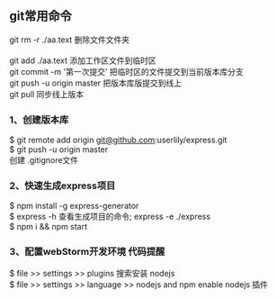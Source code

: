##  git常用命令 
git rm -r ./aa.text  删除文件文件夹
<br/>  
git add ./aa.text  添加工作区文件到临时区
<br/>
git commit -m '第一次提交'   把临时区的文件提交到当前版本库分支
<br/>
git push -u origin master  把版本库版提交到线上
<br/>
git pull 同步线上版本


### 1、创建版本库    
$  git remote add origin git@github.com:userlily/express.git
<br/>
$  git push -u origin master
<br/>
创建   .gitignore文件   
### 2、快速生成express项目
$ npm install -g express-generator
<br/> 
$ express -h 查看生成项目的命令;     express -e ./express
<br/>
$ npm  i  &&  npm start
<br/>  
### 3、配置webStorm开发环境 代码提醒
$ file >> settings >> plugins  搜索安装 nodejs
<br/>
$ file >> settings >> language >> nodejs and npm     enable nodejs 插件  